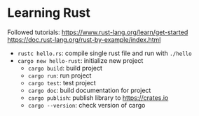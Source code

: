 # Learning Rust

Followed tutorials: <https://www.rust-lang.org/learn/get-started>
<https://doc.rust-lang.org/rust-by-example/index.html>

- `rustc hello.rs`: compile single rust file and run with `./hello`
- `cargo new hello-rust`: initialize new project
  - `cargo build`: build project
  - `cargo run`: run project
  - `cargo test`: test project
  - `cargo doc`: build documentation for project
  - `cargo publish`: publish library to <https://crates.io>
  - `cargo --version`: check version of cargo
